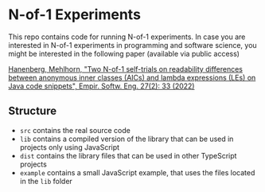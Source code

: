 # N-of-1 Experiments

This repo contains code for running N-of-1 experiments. In case you are interested in N-of-1 experiments in programming and software science, you might be interested in the following paper (available via public access)

[Hanenberg, Mehlhorn, "Two N-of-1 self-trials on readability differences between anonymous inner classes (AICs) and lambda expressions (LEs) on Java code snippets", Empir. Softw. Eng. 27(2): 33 (2022)](https://doi.org/10.1007/s10664-021-10077-3)

## Structure
- `src`  contains the real source code
- `lib`  contains a compiled version of the library that can be used in projects only using JavaScript
- `dist` contains the library files that can be used in other TypeScript projects
- `example` contains a small JavaScript example, that uses the files located in the `lib` folder
